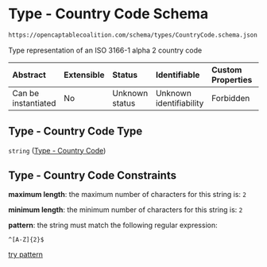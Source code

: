 # Type - Country Code Schema

```txt
https://opencaptablecoalition.com/schema/types/CountryCode.schema.json
```

Type representation of an ISO 3166-1 alpha 2 country code

| Abstract            | Extensible | Status         | Identifiable            | Custom Properties | Additional Properties | Access Restrictions | Defined In                                                                                   |
| :------------------ | :--------- | :------------- | :---------------------- | :---------------- | :-------------------- | :------------------ | :------------------------------------------------------------------------------------------- |
| Can be instantiated | No         | Unknown status | Unknown identifiability | Forbidden         | Allowed               | none                | [CountryCode.schema.json](../../schema/types/CountryCode.schema.json "open original schema") |

## Type - Country Code Type

`string` ([Type - Country Code](countrycode.md))

## Type - Country Code Constraints

**maximum length**: the maximum number of characters for this string is: `2`

**minimum length**: the minimum number of characters for this string is: `2`

**pattern**: the string must match the following regular expression: 

```regexp
^[A-Z]{2}$
```

[try pattern](https://regexr.com/?expression=%5E%5BA-Z%5D%7B2%7D%24 "try regular expression with regexr.com")
